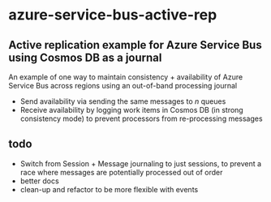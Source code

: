 # azure-service-bus-active-rep

## Active replication example for Azure Service Bus using Cosmos DB as a journal
An example of one way to maintain consistency + availability of Azure Service Bus across regions using an out-of-band processing journal
- Send availability via sending the same messages to _n_ queues
- Receive availability by logging work items in Cosmos DB (in strong consistency mode) to prevent processors from re-processing messages

## todo
- Switch from Session + Message journaling to just sessions, to prevent a race where messages are potentially processed out of order
- better docs
- clean-up and refactor to be more flexible with events